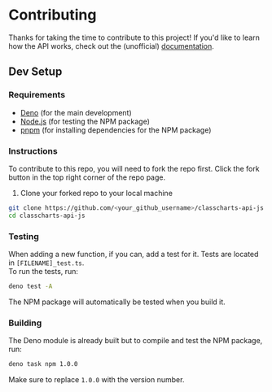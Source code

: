 # Contributing

Thanks for taking the time to contribute to this project! If you'd like to learn
how the API works, check out the (unofficial)
[documentation](https://classchartsapi.github.io/api-docs/).

## Dev Setup

### Requirements

- [Deno](https://deno.land/) (for the main development)
- [Node.js](https://nodejs.org/en/) (for testing the NPM package)
- [pnpm](https://pnpm.io/) (for installing dependencies for the NPM package)

### Instructions

To contribute to this repo, you will need to fork the repo first. Click the fork
button in the top right corner of the repo page.

1. Clone your forked repo to your local machine

```bash
git clone https://github.com/<your_github_username>/classcharts-api-js.git
cd classcharts-api-js
```

### Testing

When adding a new function, if you can, add a test for it. Tests are located in
`[FILENAME]_test.ts`.\
To run the tests, run:

```bash
deno test -A
```

The NPM package will automatically be tested when you build it.

### Building

The Deno module is already built but to compile and test the NPM package, run:

```bash
deno task npm 1.0.0
```

Make sure to replace `1.0.0` with the version number.
